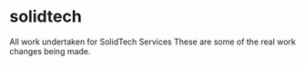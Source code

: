# solidtech
All work undertaken for SolidTech Services
These are some of the
real work changes being made.
